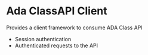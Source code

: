 # Ada ClassAPI Client

Provides a client framework to consume ADA Class API

* Session authentication 
* Authenticated requests to the API